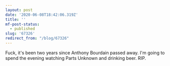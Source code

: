 ```yaml
---
layout: post
date: '2020-06-08T18:42:06.319Z'
title: ''
mf-post-status:
  - published
slug: '67326'
redirect_from: "/blog/67326"
---
```

Fuck, it&#39;s been two years since Anthony Bourdain passed away. I&#39;m going to spend the evening watching Parts Unknown and drinking beer. RIP.
